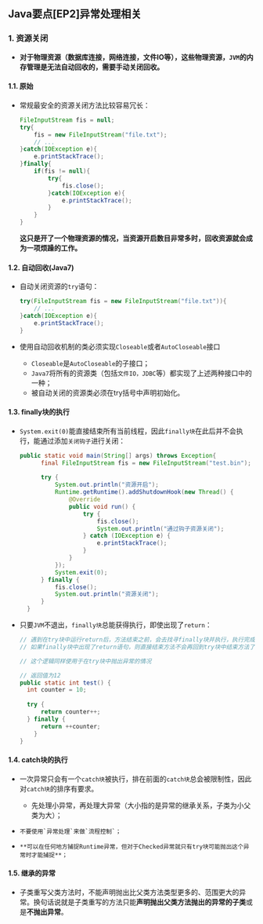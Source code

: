 ## Java要点[EP2]异常处理相关



### 1. 资源关闭

- **对于物理资源（数据库连接，网络连接，文件IO等），这些物理资源，`JVM`的内存管理是无法自动回收的，需要手动关闭回收。**

#### 1.1. 原始

- 常规最安全的资源关闭方法比较容易冗长：

  ```java
  FileInputStream fis = null;
  try{
      fis = new FileInputStream("file.txt");
      // ...
  }catch(IOException e){
      e.printStackTrace();
  }finally{
      if(fis != null){
          try{
              fis.close();
          }catch(IOException e){
              e.printStackTrace();
          }
      }
  }
  ```

  **这只是开了一个物理资源的情况，当资源开启数目非常多时，回收资源就会成为一项烦躁的工作。**
  
  

#### 1.2. 自动回收(Java7)

- 自动关闭资源的`try`语句：

  ```java
  try(FileInputStream fis = new FileInputStream("file.txt")){
      // ...
  }catch(IOException e){
      e.printStackTrace();
  }
  ```

- 使用自动回收机制的类必须实现`Closeable`或者`AutoCloseable`接口
  - `Closeable`是`AutoCloseable`的子接口；
  - `Java7`将所有的资源类（包括`文件IO，JDBC`等）都实现了上述两种接口中的一种；
  - 被自动关闭的资源类必须在try括号中声明初始化。



#### 1.3. finally块的执行

- `System.exit(0)`能直接结束所有当前线程，因此`finally块`在此后并不会执行，能通过添加`关闭钩子`进行关闭：

  ```java
  public static void main(String[] args) throws Exception{
  		final FileInputStream fis = new FileInputStream("test.bin");
  		
  		try {
  			System.out.println("资源开启");
  			Runtime.getRuntime().addShutdownHook(new Thread() {
  				@Override
  				public void run() {
  					try {
  						fis.close();
  						System.out.println("通过钩子资源关闭");
  					} catch (IOException e) {
  						e.printStackTrace();
  					}
  				}
  			});
  			System.exit(0);
  		} finally {
  			fis.close();
  			System.out.println("资源关闭");
  		}
  	}
  ```

- 只要`JVM`不退出，`finally块`总能获得执行，即使出现了`return`：

  ```java
  // 遇到在try块中运行return后，方法结束之前，会去找寻finally块并执行，执行完成后结束方法
  // 如果finally块中出现了return语句，则直接结束方法不会再回到try块中结束方法了。
  
  // 这个逻辑同样使用于在try块中抛出异常的情况
  
  // 返回值为12
  public static int test() {
  	int counter = 10;
  		
  	try {
  		return counter++;
  	} finally {
  		return ++counter;
      }
  }
  ```



#### 1.4. catch块的执行

- 一次异常只会有一个`catch块`被执行，排在前面的`catch块`总会被限制性，因此对`catch块`的排序有要求。

  - 先处理小异常，再处理大异常（大小指的是异常的继承关系，子类为小父类为大）；
-     不要使用`异常处理`来做`流程控制`；
-     **可以在任何地方捕捉Runtime异常，但对于Checked异常就只有try块可能抛出这个异常时才能捕捉**；



#### 1.5. 继承的异常

- 子类重写父类方法时，不能声明抛出比父类方法类型更多的、范围更大的异常。换句话说就是子类重写的方法只能**声明抛出父类方法抛出的异常的子类**或是**不抛出异常**。

   

​    